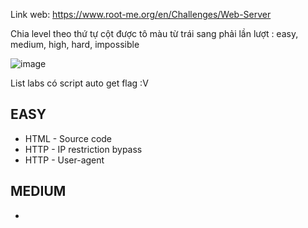 Link web: https://www.root-me.org/en/Challenges/Web-Server

Chia level theo thứ tự cột được tô màu từ trái sang phải lần lượt : easy, medium, high, hard, impossible

![image](https://github.com/nguyenngocdung18/RootMe/assets/134156226/45f86797-f048-4ee2-8ee0-5837b9a42996)

List labs có script auto get flag :V
## EASY
+ HTML - Source code 
+ HTTP - IP restriction bypass 
+ HTTP - User-agent
## MEDIUM
+ 

